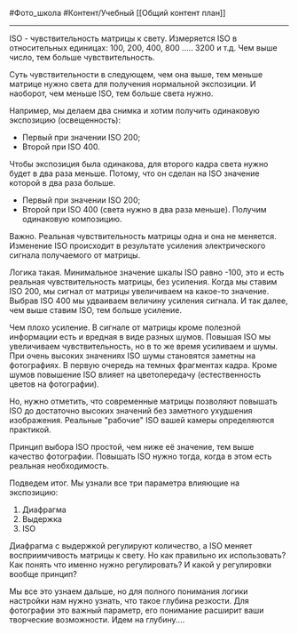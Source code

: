 #Фото_школа #Контент/Учебный 
[[Общий контент план]]
______________

ISO - чувствительность матрицы к свету.
Измеряется ISO в относительных единицах: 100, 200, 400, 800 ..... 3200 и т.д.
Чем выше число, тем больше чувствительность.

Суть чувствительности в следующем, чем она выше, тем меньше матрице нужно света для получения нормальной экспозиции.
И наоборот, чем меньше ISO, тем больше света нужно.

Например, мы делаем два снимка и хотим получить одинаковую экспозицию (освещенность):
- Первый при значении ISO 200;
- Второй при ISO 400.

Чтобы экспозиция была одинакова, для второго кадра света нужно будет в два раза меньше. Потому, что он сделан на ISO значение которой в два раза больше.

- Первый при значении ISO 200;
- Второй при ISO 400 (света нужно в два раза меньше).
Получим одинаковую композицию.

Важно. 
Реальная чувствительность матрицы одна и она не меняется. Изменение ISO происходит в результате усиления электрического сигнала получаемого от матрицы.

Логика такая. Минимальное значение шкалы ISO равно -100, это и есть реальная чувствительность матрицы, без усиления.
Когда мы ставим ISO 200, мы сигнал от матрицы увеличиваем на какое-то значение.
Выбрав ISO 400 мы удваиваем величину усиления сигнала. И так далее, чем выше ставим ISO, тем больше усиление.

Чем плохо усиление.
В сигнале от матрицы кроме полезной информации есть и вредная в виде разных шумов. Повышая ISO мы увеличиваем чувствительность, но в то же время усиливаем и шумы. При очень высоких значениях ISO шумы становятся заметны на фотографиях. В первую очередь на темных фрагментах кадра. Кроме шумов повышение ISO влияет на цветопередачу (естественность цветов на фотографии).

Но, нужно отметить, что современные матрицы позволяют повышать ISO до достаточно высоких значений без заметного ухудшения изображения. Реальные "рабочие" ISO вашей камеры определяются практикой.

Принцип выбора ISO простой, чем ниже её значение, тем выше качество фотографии.
Повышать ISO нужно тогда, когда в этом есть реальная необходимость.

Подведем итог.
Мы узнали все три параметра влияющие на экспозицию:
1. Диафрагма
2. Выдержка
3. ISO

Диафрагма с выдержкой регулируют количество, а ISO меняет восприимчивость матрицы к свету.
Но как правильно их использовать?
Как понять что именно нужно регулировать?
И какой у регулировки вообще принцип?

Мы все это узнаем дальше, но для полного понимания логики настройки нам нужно узнать, что такое глубина резкости. Для фотографии это важный параметр, его понимание расширит ваши творческие возможности.
Идем на глубину....

